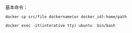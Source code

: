 基本命令：  

    docker cp src/file dockername(or docker_id):home/path  

    docker exec -it(interative tty) ubuntu  bin/bash  

